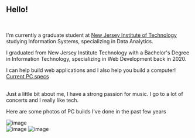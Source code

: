 
## Hello! 
<br>

I'm currently a graduate student at [New Jersey Institute of Technology](https://www.njit.edu) studying Information Systems, specializing in Data Analytics.
<br>

I graduated from New Jersey Institute Technology with a Bachelor's Degree in Information Technology, specializing in Web Development back in 2020.
<br>

I can help build web applications and I also help you build a computer! [Current PC specs](https://pcpartpicker.com/user/Ponponderp/saved/#view=FYMPXL)
<br><br>

Just a little bit about me, I have a strong passion for music. I go to a lot of concerts and I really like tech. 

Here are some photos of PC builds I've done in the past few years

![image](https://github.com/ponponderp/portfolio_assignment/assets/38149022/b8b91f28-64f7-4667-bb69-e80260aa4d26)   
![image](https://github.com/ponponderp/portfolio_assignment/assets/38149022/a3f668f0-d38f-4c79-9e95-09e45da8c566)
![image](https://github.com/ponponderp/portfolio_assignment/assets/38149022/3fea15f9-b50c-4729-96b2-6c2ab60ea2ad)



<br><br>

